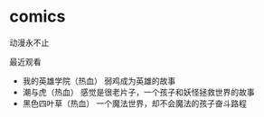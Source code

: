 # comics

动漫永不止

最近观看

-  我的英雄学院（热血）
   弱鸡成为英雄的故事
-  潮与虎（热血）
   感觉是很老片子，一个孩子和妖怪拯救世界的故事
-  黑色四叶草（热血）
   一个魔法世界，却不会魔法的孩子奋斗路程
